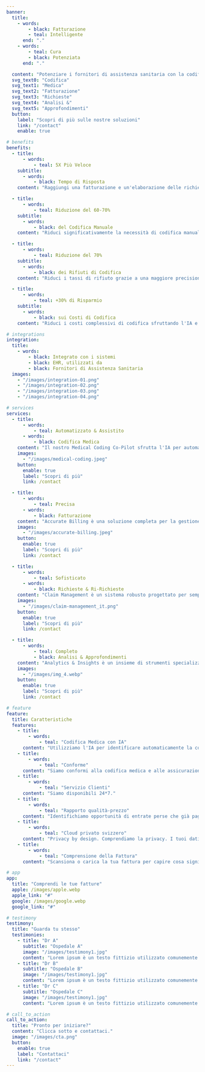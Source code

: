 ```yaml
---
banner:
  title:
    - words:
        - black: Fatturazione
        - teal: Intelligente
      end: "."
    - words:
        - teal: Cura
        - black: Potenziata
      end: "."

  content: "Potenziare i fornitori di assistenza sanitaria con la codifica diagnostica e la fatturazione assistite dall'IA per il futuro della gestione delle entrate e delle richieste di risarcimento."
  svg_text0: "Codifica"
  svg_text1: "Medica"
  svg_text2: "Fatturazione"
  svg_text3: "Richieste"
  svg_text4: "Analisi &"
  svg_text5: "Approfondimenti"
  button:
    label: "Scopri di più sulle nostre soluzioni"
    link: "/contact"
    enable: true

# benefits
benefits:
  - title:
      - words:
          - teal: 5X Più Veloce
    subtitle:
      - words:
          - black: Tempo di Risposta
    content: "Raggiungi una fatturazione e un'elaborazione delle richieste di risarcimento più veloci con l'IA, riducendo i tempi di ciclo complessivi."

  - title:
      - words:
          - teal: Riduzione del 60-70%
    subtitle:
      - words:
          - black: del Codifica Manuale
    content: "Riduci significativamente la necessità di codifica manuale tramite l'automazione."

  - title:
      - words:
          - teal: Riduzione del 70%
    subtitle:
      - words:
          - black: dei Rifiuti di Codifica
    content: "Riduci i tassi di rifiuto grazie a una maggiore precisione e al controllo automatico degli errori."

  - title:
      - words:
          - teal: +30% di Risparmio
    subtitle:
      - words:
          - black: sui Costi di Codifica
    content: "Riduci i costi complessivi di codifica sfruttando l'IA e l'automazione per snellire i processi."

# integrations
integration:
  title:
    - words:
        - black: Integrato con i sistemi
        - black: EHR, utilizzati da
        - black: Fornitori di Assistenza Sanitaria
  images:
    - "/images/integration-01.png"
    - "/images/integration-02.png"
    - "/images/integration-03.png"
    - "/images/integration-04.png"

# services
services:
  - title:
      - words:
          - teal: Automatizzato & Assistito
      - words:
          - black: Codifica Medica
    content: "Il nostro Medical Coding Co-Pilot sfrutta l'IA per automatizzare l'elaborazione dei dati e l'assegnazione dei codici, riducendo significativamente il carico di lavoro manuale. Con il NLP, interpreta accuratamente il linguaggio medico complesso, minimizzando gli errori di codifica senza cambiare il tuo flusso di lavoro attuale."
    images:
      - "/images/medical-coding.jpeg"
    button:
      enable: true
      label: "Scopri di più"
      link: /contact

  - title:
      - words:
          - teal: Precisa
      - words:
          - black: Fatturazione
    content: "Accurate Billing è una soluzione completa per la gestione della fatturazione e dei pagamenti progettata per garantire processi di fatturazione precisi e tempestivi. Offre funzionalità come la generazione automatica delle fatture, la rilevazione degli errori e report dettagliati per migliorare la precisione finanziaria e l'efficienza delle aziende."
    images:
      - "/images/accurate-billing.jpeg"
    button:
      enable: true
      label: "Scopri di più"
      link: /contact

  - title:
      - words:
          - teal: Sofisticato
      - words:
          - black: Richieste & Ri-Richieste
    content: "Claim Management è un sistema robusto progettato per semplificare il processo di presentazione, tracciamento e risoluzione delle richieste di risarcimento assicurativo. Offre funzionalità come l'elaborazione automatica delle richieste, aggiornamenti di stato in tempo reale e report completi per garantire una gestione efficiente e trasparente delle richieste per assicuratori e assicurati. Utilizzando l'IA possiamo rispondere automaticamente ad alcune delle richieste delle compagnie assicurative."
    images:
      - "/images/claim-management_it.png"
    button:
      enable: true
      label: "Scopri di più"
      link: /contact

  - title:
      - words:
          - teal: Completo
          - black: Analisi & Approfondimenti
    content: "Analytics & Insights è un insieme di strumenti specializzati mirati a migliorare l'efficienza e la precisione del processo di fatturazione medica. Offre funzionalità come report finanziari dettagliati, analisi delle tendenze e modellazione predittiva per aiutare i fornitori di assistenza sanitaria a ottimizzare i cicli di entrate, ridurre gli errori di fatturazione e migliorare i risultati dei pazienti attraverso decisioni basate sui dati."
    images:
      - "/images/img_4.webp"
    button:
      enable: true
      label: "Scopri di più"
      link: /contact

# feature
feature:
  title: Caratteristiche
  features:
    - title:
        - words:
            - teal: "Codifica Medica con IA"
      content: "Utilizziamo l'IA per identificare automaticamente la codifica medica precisa dalle note dei medici."
    - title:
        - words:
            - teal: "Conforme"
      content: "Siamo conformi alla codifica medica e alle assicurazioni svizzere, meno tempo per preoccuparsi delle richieste di assicurazione."
    - title:
        - words:
            - teal: "Servizio Clienti"
      content: "Siamo disponibili 24*7."
    - title:
        - words:
            - teal: "Rapporto qualità-prezzo"
      content: "Identifichiamo opportunità di entrate perse che già pagano per i servizi."
    - title:
        - words:
            - teal: "Cloud privato svizzero"
      content: "Privacy by design. Comprendiamo la privacy. I tuoi dati non lasciano mai la Svizzera."
    - title:
        - words:
            - teal: "Comprensione della Fattura"
      content: "Scansiona o carica la tua fattura per capire cosa significa ogni voce."

# app
app:
  title: "Comprendi le tue fatture"
  apple: /images/apple.webp
  apple_link: "#"
  google: /images/google.webp
  google_link: "#"

# testimony
testimony:
  title: "Guarda tu stesso"
  testimonies:
    - title: "Dr A"
      subtitle: "Ospedale A"
      image: "/images/testimony1.jpg"
      content: "Lorem ipsum è un testo fittizio utilizzato comunemente nelle industrie grafiche, di stampa e di pubblicazione per visualizzare in anteprima layout e mockup visivi."
    - title: "Dr B"
      subtitle: "Ospedale B"
      image: "/images/testimony1.jpg"
      content: "Lorem ipsum è un testo fittizio utilizzato comunemente nelle industrie grafiche, di stampa e di pubblicazione per visualizzare in anteprima layout e mockup visivi."
    - title: "Dr C"
      subtitle: "Ospedale C"
      image: "/images/testimony1.jpg"
      content: "Lorem ipsum è un testo fittizio utilizzato comunemente nelle industrie grafiche, di stampa e di pubblicazione per visualizzare in anteprima layout e mockup visivi."

# call_to_action
call_to_action:
  title: "Pronto per iniziare?"
  content: "Clicca sotto e contattaci."
  image: "/images/cta.png"
  button:
    enable: true
    label: "Contattaci"
    link: "/contact"
---
```

